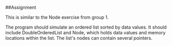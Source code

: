 ##Assignment

This is similar to the Node exercise from group 1.

The program should simulate an ordered list sorted by data values. It should include DoubleOrderedList and Node, which holds data values and memory locations within the list. The list's nodes can contain several pointers.

